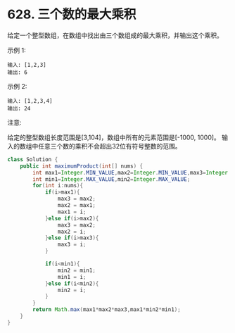 # 628. 三个数的最大乘积

给定一个整型数组，在数组中找出由三个数组成的最大乘积，并输出这个乘积。

示例 1:

	输入: [1,2,3]
	输出: 6
示例 2:

	输入: [1,2,3,4]
	输出: 24
注意:

给定的整型数组长度范围是[3,104]，数组中所有的元素范围是[-1000, 1000]。
输入的数组中任意三个数的乘积不会超出32位有符号整数的范围。

```java
class Solution {
    public int maximumProduct(int[] nums) {
        int max1=Integer.MIN_VALUE,max2=Integer.MIN_VALUE,max3=Integer.MIN_VALUE;
        int min1=Integer.MAX_VALUE,min2=Integer.MAX_VALUE;
        for(int i:nums){
            if(i>max1){
                max3 = max2;
                max2 = max1;   
                max1 = i;
            }else if(i>max2){
                max3 = max2;
                max2 = i;              
            }else if(i>max3){
                max3 = i;
            }

            if(i<min1){
                min2 = min1;
                min1 = i;
            }else if(i<min2){
                min2 = i;
            }
        }
        return Math.max(max1*max2*max3,max1*min2*min1);
    }
}
```

